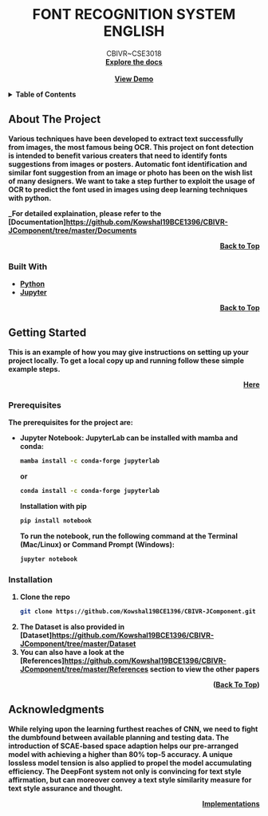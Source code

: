 <!--
*** Thanks for checking out the Best-README-Template. If you have a suggestion
*** that would make this better, please fork the repo and create a pull request
*** or simply open an issue with the tag "enhancement".
*** Don't forget to give the project a star!
*** Thanks again! Now go create something AMAZING! :D
-->
<br />
<div align="center">
  <a href="https://github.com/Kowshal2103/CBIVR-JComponent">
  </a>

<h1 align="center">FONT RECOGNITION SYSTEM ENGLISH</h1>

  <p align="center">
    CBIVR~CSE3018
    <br />
    <a href="https://github.com/Kowshal19BCE1396/CBIVR-JComponent/blob/master/Documents/CBVIR%20Project%20Report_19BCE1396_19BCE1631.docx"><strong>Explore the docs<strong></a>
    <br/>
    <br/>
    <a href="https://github.com/Kowshal19BCE1396/CBIVR-JComponent/blob/master/Brief%20Demo%20Video/Brief%20Review.mp4">View Demo</a>
  </p>
</div>



<!-- TABLE OF CONTENTS -->
<details>
  <summary>Table of Contents</summary>
  <ol>
    <li>
      <a href="#about-the-project">About The Project</a>
      <ul>
        <li><a href="#built-with">Built With</a></li>
      </ul>
    </li>
    <li>
      <a href="#getting-started">Getting Started</a>
      <ul>
        <li><a href="#prerequisites">Prerequisites</a></li>
        <li><a href="#installation">Installation</a></li>
      </ul>
    </li>
    <li><a href="#acknowledgments">Acknowledgments</a></li>
  </ol>
</details>



<!-- ABOUT THE PROJECT -->
## About The Project

Various techniques have been developed to extract text successfully from images, the most famous being OCR. This project on font detection is intended to benefit various creaters that need to identify fonts suggestions from images or posters. Automatic font identification and similar font suggestion from an image or photo has been on the wish list of many designers. We want to take a step further to exploit the usage of OCR to predict the font used in images using deep learning techniques with python.

_For detailed explaination, please refer to the [Documentation]https://github.com/Kowshal19BCE1396/CBIVR-JComponent/tree/master/Documents

<p align="right"><a href="#top">Back to Top</a></p>



### Built With

* [Python](https://www.python.org/)
* [Jupyter](https://jupyter.org/install)

<p align="right"><a href="#top">Back to Top</a></p>


<!-- GETTING STARTED -->
## Getting Started

This is an example of how you may give instructions on setting up your project locally.
To get a local copy up and running follow these simple example steps.
<p align="right"><a href="#Prerequisites">Here</a></p>

### Prerequisites

The prerequisites for the project are:

* Jupyter Notebook:
  JupyterLab can be installed with mamba and conda:
  ```sh
  mamba install -c conda-forge jupyterlab
  ```
  or
  ```sh
  conda install -c conda-forge jupyterlab
  ```
  Installation with pip
  ```sh
  pip install notebook
  ```

  To run the notebook, run the following command at the Terminal (Mac/Linux) or Command Prompt (Windows):
  ```sh
  jupyter notebook
  ```


### Installation

1. Clone the repo
   ```sh
   git clone https://github.com/Kowshal19BCE1396/CBIVR-JComponent.git
   ```
2. The Dataset is also provided in [Dataset]https://github.com/Kowshal19BCE1396/CBIVR-JComponent/tree/master/Dataset
3. You can also have a look at the [References]https://github.com/Kowshal19BCE1396/CBIVR-JComponent/tree/master/References section to view the other papers

<p align="right">(<a href="#top">Back To Top</a>)</p>

## Acknowledgments

While relying upon the learning furthest reaches of CNN, we need to fight the dumbfound between available planning and testing data. The introduction of SCAE-based space adaption helps our pre-arranged model with achieving a higher than 80% top-5 accuracy. A unique lossless model tension is also applied to propel the model accumulating efficiency. The DeepFont system not only is convincing for text style affirmation, but can moreover convey a text style similarity measure for text style assurance and thought.
<p align="right"><a href="#Prerequisites">Implementations</a></p>
